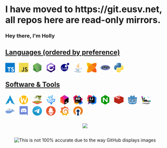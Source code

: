 <h1>I have moved to <b>https://git.eusv.net</b>, all repos here are read-only mirrors.</h1>

### Hey there, I'm Holly

<!-- incoming html!!!! -->
<h2> </h2>

<h2>
	<u>Languages (ordered by preference)</u>
	<p> </p>  <!-- messy spacing lmao -->
	<a href="https://www.typescriptlang.org"><img width="30px" style="padding-right:8px" title="JavaScript" src="images/ts.webp"></a>
	<a href="https://en.wikipedia.org/wiki/JavaScript"><img width="30px" style="padding-right:8px" title="JavaScript" src="images/js.webp"></a>
	<a href="https://nodejs.org"><img width="30px" style="padding-right:8px" title="Node.js" src="images/nodejs.webp"></a>
	<a href="https://dotnet.microsoft.com/"><img width="30px" style="padding-right:8px" title="C# .NET" src="images/csharp.webp"></a>
	<a href="https://www.lua.org/"><img width="30px" style="padding-right:8px" title="Lua" src="images/lua.webp"></a>
	<a href="https://openjdk.java.net/"><img width="30px" style="padding-right:8px" title="Java" src="images/java.webp"></a>
	<a href="https://haxe.org/"><img width="30px" style="padding-right:8px" title="Haxe" src="images/haxe.webp"></a>
	<a href="https://www.php.net/"><img width="30px" style="padding-right:8px" title="PHP" src="images/php.webp"></a>
	<a href="https://www.python.org/"><img width="30px" style="padding-right:8px" title="Python" src="images/python.webp"></a>
	<p> </p>
	<u>Software & Tools</u>
 	<p> </p>
	<a href="https://archlinux.org/"><img width="30px" style="padding-right:8px" title="Arch Linux" src="images/archlinux.webp"></a>
	<!--<a href="https://i3wm.org/"><img width="30px" style="padding-right:8px" title="i3" src="images/i3.webp"></a>-->
	<a href="https://wayland.freedesktop.org/"><img width="30px" style="padding-right:8px" title="Wayland" src="images/wayland.webp"></a>
	<a href="https://swaywm.org/"><img width="30px" style="padding-right:8px" title="Sway" src="images/sway.webp"></a>
	<a href="https://vscodium.com/"><img width="30px" style="padding-right:8px" title="VSCodium" src="images/codium.webp"></a>
	<a href="https://www.jetbrains.com/toolbox-app/"><img width="30px" style="padding-right:8px" title="Jetbrains Toolbox" src="images/toolbox.webp"></a>
	<a href="https://www.jetbrains.com/rider/"><img width="30px" style="padding-right:8px" title="Jetbrains Rider" src="images/rider.webp"></a>
	<a href="https://www.jetbrains.com/idea/"><img width="30px" style="padding-right:8px" title="Intellij Idea" src="images/idea.webp"></a>
	<a href="https://nginx.org/"><img width="30px" style="padding-right:8px" title="NGINX" src="images/nginx.webp"></a>
	<a href="https://redis.io/"><img width="30px" style="padding-right:8px" title="Redis" src="images/redis.webp"></a>
	<a href="https://godotengine.org/"><img width="30px" style="padding-right:8px" title="Godot" src="images/godot.webp"></a>
	<a href="https://github.com/jesseduffield/lazygit"><img width="30px" style="padding-right:8px" title="lazygit" src="images/lazygit.webp"></a>
	<a href="https://github.com/jesseduffield/lazydocker"><img width="30px" style="padding-right:8px" title="lazydocker" src="images/lazydocker.webp"></a>
	<a href="https://discord.com/"><img width="30px" style="padding-right:8px" title="Discord" src="images/discord.webp"></a>
	<a href="https://telegram.org/"><img width="30px" style="padding-right:8px" title="Telegram" src="images/telegram.webp"></a>
	<a href="https://prometheus.io/"><img width="30px" style="padding-right:8px" title="Prometheus" src="images/prometheus.webp"></a>
	<a href="https://grafana.com/"><img width="30px" style="padding-right:8px" title="Grafana" src="images/grafana.webp"></a>
	<a href="https://openvpn.net/"><img width="30px" style="padding-right:8px" title="OpenVPN" src="images/openvpn.webp"></a>
</h2>

<p align="center">
	<a href="https://github.com/anuraghazra/github-readme-stats">
		<img align="center" src="https://github-readme-stats.vercel.app/api/top-langs/?username=tgpholly&layout=compact&langs_count=10&theme=radical&0">
	</a>
</p>

<h2></h2>

<p align="center">
	<img src="https://eusv.net/vc/5f6192fef2b388d9/?38610" title="This is not 100% accurate due to the way GitHub displays images">
</p>
